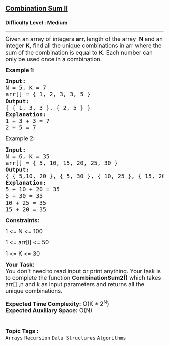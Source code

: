 <h2><a href="https://practice.geeksforgeeks.org/problems/combination-sum-ii-1664263832/1?page=1&sortBy=newest&query=page1sortBynewest">Combination Sum II</a></h2><h3>Difficulty Level : Medium</h3><hr><div class="problems_problem_content__Xm_eO"><p><span style="font-size:18px">Given an array of integers <strong>arr, </strong>length of the array &nbsp;<strong>N </strong>and&nbsp;an integer <strong>K</strong>, find all the unique combinations in arr where the sum of the combination is equal to <strong>K</strong>. Each number can only be used once in a combination.</span></p>

<p><strong><span style="font-size:18px">Example 1:</span></strong></p>

<pre><span style="font-size:18px"><strong>Input:</strong> </span>
<span style="font-size:18px">N = 5, K = 7</span>
<span style="font-size:18px">arr[] = { 1, 2, 3, 3, 5 }</span>
<strong><span style="font-size:18px">Output:</span></strong>
<span style="font-size:18px">{ { 1, 3, 3 }, { 2, 5 } }</span>
<strong><span style="font-size:18px">Explanation:</span></strong>
<span style="font-size:18px">1 + 3 + 3 = 7</span>
<span style="font-size:18px">2 + 5 = 7</span></pre>

<p><span style="font-size:18px">Example 2:</span></p>

<pre><span style="font-size:18px"><strong>Input:</strong></span>
<span style="font-size:18px">N = 6, K = 35</span>
<span style="font-size:18px">arr[] = { 5, 10, 15, 20, 25, 30 }</span>
<strong><span style="font-size:18px">Output:</span></strong>
<span style="font-size:18px">{ { 5,10, 20 }, { 5, 30 }, { 10, 25 }, { 15, 20 } }</span>
<strong><span style="font-size:18px">Explanation:</span></strong>
<span style="font-size:18px">5 + 10 + 20 = 35</span>
<span style="font-size:18px">5 + 30 = 35</span>
<span style="font-size:18px">10 + 25 = 35</span>
<span style="font-size:18px">15 + 20 = 35</span></pre>

<p><strong><span style="font-size:18px">Constraints:</span></strong></p>

<p><span style="font-size:18px">1 &lt;= N &lt;= 100</span></p>

<p><span style="font-size:18px">1 &lt;= arr[i] &lt;= 50</span></p>

<p><span style="font-size:18px">1 &lt;= K &lt;= 30</span></p>

<p><span style="font-size:18px"><strong>Your Task:</strong><br>
You don't need to read input or print anything. Your task is to complete the function <strong>CombinationSum2()</strong> which takes arr[] ,n and k as input parameters and returns all the unique combinations.</span></p>

<p><span style="font-size:18px"><strong>Expected Time Complexity:</strong>&nbsp;O(K * 2<sup>N</sup>)<br>
<strong>Expected Auxiliary Space:</strong>&nbsp;O(N)</span></p>
</div><br><p><span style=font-size:18px><strong>Topic Tags : </strong><br><code>Arrays</code>&nbsp;<code>Recursion</code>&nbsp;<code>Data Structures</code>&nbsp;<code>Algorithms</code>&nbsp;